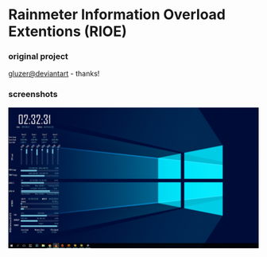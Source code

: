 # Rainmeter Information Overload Extentions (RIOE)

### original project
[gluzer@deviantart](http://gluzer.deviantart.com/art/Rainmeter-Information-Overload-2-0-519242526) - thanks!

### screenshots
![RIOE on win10](screenshots/01.PNG "Logo Title Text 1")
